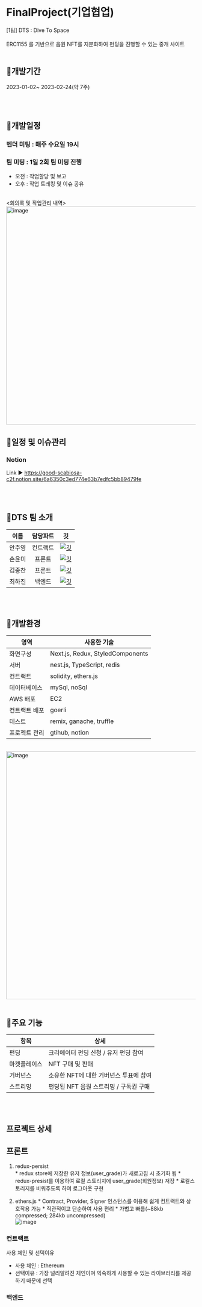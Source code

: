 # FinalProject(기업협업)
[1팀] DTS : Dive To Space
</br>
</br>
ERC1155 를 기반으로 음원 NFT를 지분화하여 펀딩을 진행할 수 있는 중개 사이트
</br>
</br>

## 📌개발기간
2023-01-02~ 2023-02-24(약 7주)

</br>
</br>

## 📌개발일정
### 벤더 미팅 : 매주 수요일 19시
### 팀 미팅 : 1일 2회 팀 미팅 진행
  + 오전 : 작업할당 및 보고   
  + 오후 : 작업 트레킹 및 이슈 공유   
 </br>
 <회의록 및 작업관리 내역>
 <img width="580" alt="image" src="https://user-images.githubusercontent.com/92054372/221343584-58bda8d1-17ed-4cdf-843e-25c0bd480ed8.png">

## 📌일정 및 이슈관리 
### Notion
Link ▶ https://good-scabiosa-c2f.notion.site/6a6350c3ed774e63b7edfc5bb89479fe

</br>
</br>

## 📌DTS 팀 소개
|이름|담당파트|깃|
|:---:|:---:|:---:|
|안주영| 컨트랙트 |[![깃](https://user-images.githubusercontent.com/92054372/219853674-c8128e76-92bd-4f83-bb1f-8c0fa4188594.png)](https://github.com/AnJuYeong) |
|손윤미| 프론트 | [![깃](https://user-images.githubusercontent.com/92054372/219853674-c8128e76-92bd-4f83-bb1f-8c0fa4188594.png)](https://github.com/YounmiSon) |
|김종찬| 프론트 | [![깃](https://user-images.githubusercontent.com/92054372/219853674-c8128e76-92bd-4f83-bb1f-8c0fa4188594.png)](https://github.com/JongChan-Kim98) |
|최하진| 백엔드 |[![깃](https://user-images.githubusercontent.com/92054372/219853674-c8128e76-92bd-4f83-bb1f-8c0fa4188594.png)](https://github.com/pepperflavor) |

</br>
</br>

## 📌개발환경
| 영역 | 사용한 기술 |
| --- | --- |
| 화면구성 | Next.js, Redux, StyledComponents |
| 서버 | nest.js, TypeScript, redis |
| 컨트랙트 | solidity, ethers.js |
| 데이터베이스 |  mySql, noSql |
| AWS 배포 | EC2 |
| 컨트랙트 배포 | goerli |
| 테스트 | remix, ganache, truffle |
| 프로젝트 관리 | gtihub, notion |  
</br>
<img width="659" alt="image" src="https://user-images.githubusercontent.com/92054372/221346453-69429f87-16d3-4966-9785-27c804653807.png">

</br>
</br>

## 📌주요 기능
| 항목 | 상세 |
| --- | --- |
| 펀딩 | 크리에이터 펀딩 신청 / 유저 펀딩 참여 |
| 마켓플레이스 | NFT 구매 및 판매 |
| 거버넌스 | 소유한 NFT에 대한 거버넌스 투표에 참여 |
| 스트리밍 | 펀딩된 NFT 음원 스트리밍 / 구독권 구매 |

</br>
</br>

## 프로젝트 상세

## 프론트
  1. redux-persist  
    * redux store에 저장한 유저 정보(user_grade)가 새로고침 시 초기화 됨
    * redux-presist를 이용하여 로컬 스토리지에 user_grade(회원정보) 저장
    * 로컬스토리지를 비워주도록 하여 로그아웃 구현


  2. ethers.js
    * Contract, Provider, Signer 인스턴스를 이용해 쉽게 컨트랙트와 상호작용 가능 
    * 직관적이고 단순하여 사용 편리
    * 가볍고 빠름(~88kb compressed; 284kb uncompressed)
    </br>
     <img alt="image" src="https://www.google.com/url?sa=i&url=https%3A%2F%2Fgo.gitcoin.co%2Fblog%2Fgrantees-ethersjs%2F&psig=AOvVaw0PkecTYyuQZN6_mKhng68N&ust=1677560469342000&source=images&cd=vfe&ved=0CBAQjRxqFwoTCMjwhvH1tP0CFQAAAAAdAAAAABAD">
 
### 컨트랙트
사용 체인 및 선택이유
* 사용 체인 :  Ethereum
* 선택이유 : 가장 널리알려진 체인이며 익숙하게 사용할 수 있는 라이브러리를 제공하기 때문에 선택


### 백엔드



